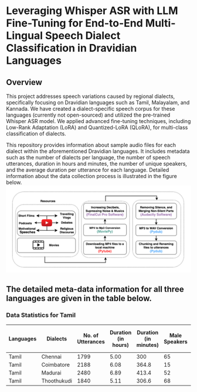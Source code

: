 # Leveraging Whisper ASR with LLM Fine-Tuning for End-to-End Multi-Lingual Speech Dialect Classification in Dravidian Languages

## Overview
This project addresses speech variations caused by regional dialects, specifically focusing on Dravidian languages such as Tamil, Malayalam, and Kannada. We have created a dialect-specific speech corpus for these languages (currently not open-sourced) and utilized the pre-trained Whisper ASR model. We applied advanced fine-tuning techniques, including Low-Rank Adaptation (LoRA) and Quantized-LoRA (QLoRA), for multi-class classification of dialects.

This repository provides information about sample audio files for each dialect within the aforementioned Dravidian languages. It includes metadata such as the number of dialects per language, the number of speech utterances, duration in hours and minutes, the number of unique speakers, and the average duration per utterance for each language. Detailed information about the data collection process is illustrated in the figure below. ![](https://raw.githubusercontent.com/Dialect-ICASSP/Dialects/main/DataCreation-Flow.png) 


## The detailed meta-data information for all three languages are given in the table below.

### Data Statistics for Tamil

| Languages | Dialects    | No. of Utterances | Duration (in hours) | Duration (in minutes) | Male Speakers | Female Speakers | Total Unique Speakers | Average Duration per Utterance |
|-----------|-------------|-------------------|----------------------|------------------------|---------------|-----------------|------------------------|----------------------------------|
| Tamil     | Chennai     | 1799              | 5.00                 | 300                    | 65            | 28              | 93                     | 10                               |
| Tamil     | Coimbatore  | 2188              | 6.08                 | 364.8                  | 15            | 6               | 21                     | 10                               |
| Tamil     | Madurai     | 2480              | 6.89                 | 413.4                  | 52            | 17              | 69                     | 10                               |
| Tamil     | Thoothukudi | 1840              | 5.11                 | 306.6                  | 68            | 34              | 102                    | 10                               |

